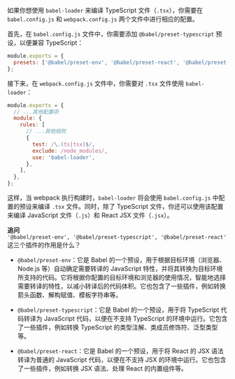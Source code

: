 如果你想使用 `babel-loader` 来编译 TypeScript 文件（`.tsx`），你需要在 `babel.config.js` 和 `webpack.config.js` 两个文件中进行相应的配置。

首先，在 `babel.config.js` 文件中，你需要添加 `@babel/preset-typescript` 预设，以便兼容 TypeScript：

```javascript
module.exports = {
  presets: ['@babel/preset-env', '@babel/preset-react', '@babel/preset-typescript']
};
```

接下来，在 `webpack.config.js` 文件中，你需要对 `.tsx` 文件使用 `babel-loader`：

```javascript
module.exports = {
  // ...其他配置项
  module: {
    rules: [
      // ...其他规则
      {
        test: /\.(ts|tsx)$/,
        exclude: /node_modules/,
        use: 'babel-loader',
      },
    ],
  },
};
```

这样，当 webpack 执行构建时，`babel-loader` 将会使用 `babel.config.js` 中配置的预设来编译 `.tsx` 文件。同时，除了 TypeScript 文件，你还可以使用该配置来编译 JavaScript 文件（`.js`）和 React JSX 文件（`.jsx`）。

**追问**                  
`'@babel/preset-env', '@babel/preset-typescript', '@babel/preset-react'` 这三个插件的作用是什么？

- `@babel/preset-env`：它是 Babel 的一个预设，用于根据目标环境（浏览器、Node.js 等）自动确定需要转译的 JavaScript 特性，并将其转换为目标环境所支持的代码。它将根据你配置的目标环境和浏览器的使用情况，智能地选择需要转译的特性，以减小转译后的代码体积。它也包含了一些插件，例如转换箭头函数、解构赋值、模板字符串等。

- `@babel/preset-typescript`：它是 Babel 的一个预设，用于将 TypeScript 代码转译为 JavaScript 代码，以便在不支持 TypeScript 的环境中运行。它包含了一些插件，例如转换 TypeScript 的类型注解、类成员修饰符、泛型类型等。

- `@babel/preset-react`：它是 Babel 的一个预设，用于将 React 的 JSX 语法转译为普通的 JavaScript 代码，以便在不支持 JSX 的环境中运行。它也包含了一些插件，例如转换 JSX 语法、处理 React 的内置组件等。
